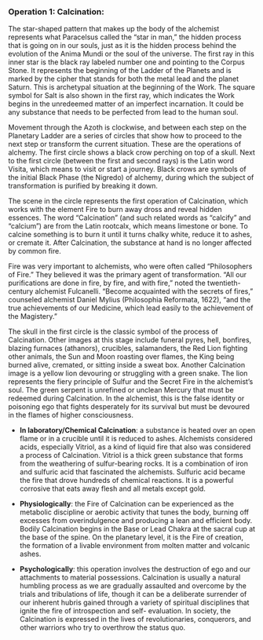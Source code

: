 ### Operation 1: **Calcination**:
The star-shaped pattern that makes up the body of the alchemist represents what Paracelsus called the “star in man,” the hidden process that is going on in our souls, just as it is the hidden process behind the evolution of the Anima Mundi or the soul of the universe. The first ray in this inner star is the black ray labeled number one and pointing to the Corpus Stone. It represents the beginning of the Ladder of the Planets and is marked by the cipher that stands for both the metal lead and the planet Saturn. This is archetypal situation at the beginning of the Work. The square symbol for Salt is also shown in the first ray, which indicates the Work begins in the unredeemed matter of an imperfect incarnation. It could be any substance that needs to be perfected from lead to the human soul. 

 

Movement through the Azoth is clockwise, and between each step on the Planetary Ladder are a series of circles that show how to proceed to the next step or transform the current situation. These are the operations of alchemy. The first circle shows a black crow perching on top of a skull. Next to the first circle (between the first and second rays) is the Latin word Visita, which means to visit or start a journey. Black crows are symbols of the initial Black Phase (the Nigredo) of alchemy, during which the subject of transformation is purified by breaking it down.

 

The scene in the circle represents the first operation of Calcination, which works with the element Fire to burn away dross and reveal hidden essences. The word “Calcination” (and such related words as “calcify” and “calcium”) are from the Latin rootcalx, which means limestone or bone. To calcine  something is to burn it until it turns chalky white, reduce it to ashes, or cremate it. After Calcination, the substance at hand is no longer affected by common fire. 

 

Fire was very important to alchemists, who were often called “Philosophers of Fire.” They believed it was the primary agent of transformation. “All our purifications are done in fire, by fire, and with fire,” noted the twentieth-century alchemist Fulcanelli. “Become acquainted with the secrets of fires,” counseled alchemist Daniel Mylius (Philosophia Reformata, 1622), “and the true achievements of our Medicine, which lead easily to the achievement of the Magistery.” 

 

The skull in the first circle is the classic symbol of the process of Calcination. Other images at this stage include funeral pyres, hell, bonfires, blazing furnaces (athanors), crucibles, salamanders, the Red Lion fighting other animals, the Sun and Moon roasting over flames, the King being burned alive, cremated, or sitting inside a sweat box. Another Calcination image is a yellow lion devouring or struggling with a green snake. The lion represents the fiery principle of Sulfur and the Secret Fire in the alchemist’s soul. The green serpent is unrefined or unclean Mercury that must be redeemed during Calcination. In the alchemist, this is the false identity or poisoning ego that fights desperately for its survival but must be devoured in the flames of higher consciousness. 

- **In laboratory/Chemical Calcination**: a substance is heated over an open flame or in a crucible until it is reduced to ashes. Alchemists considered acids, especially Vitriol, as a kind of liquid fire that also was considered a process of Calcination. Vitriol is a thick green substance that forms from the weathering of sulfur-bearing rocks. It is a combination of iron and sulfuric acid that fascinated the alchemists. Sulfuric acid became the fire that drove hundreds of chemical reactions. It is a powerful corrosive that eats away flesh and all metals except gold.

 

- **Physiologically**: the Fire of Calcination can be experienced as the metabolic discipline or aerobic activity that tunes the body, burning off excesses from overindulgence and producing a lean and efficient body. Bodily Calcination begins in the Base or Lead Chakra at the sacral cup at the base of the spine. On the planetary level, it is the Fire of creation, the formation of a livable environment from molten matter and volcanic ashes.

 

- **Psychologically**: this operation involves the destruction of ego and our attachments to material possessions. Calcination is usually a natural humbling process as we are gradually assaulted and overcome by the trials and tribulations of life, though it can be a deliberate surrender of our inherent hubris gained through a variety of spiritual disciplines that ignite the fire of introspection and self- evaluation. In society, the Calcination is expressed in the lives of revolutionaries, conquerors, and other warriors who try to overthrow the status quo.
